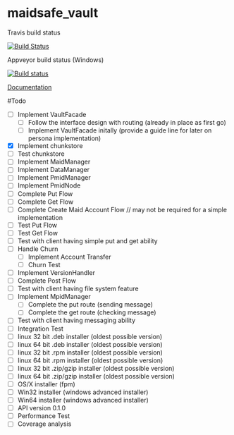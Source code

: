 # maidsafe_vault

Travis build status

[![Build Status](https://travis-ci.org/dirvine/maidsafe_vault.svg?branch=master)](https://travis-ci.org/dirvine/maidsafe_vault)

Appveyor build status (Windows)

[![Build status](https://ci.appveyor.com/api/projects/status/qglf0d3o28mxid6k?svg=true)](https://ci.appveyor.com/project/dirvine/maidsafe-vault-hyyvf)

[Documentation](http://dirvine.github.io/maidsafe_vault/)

#Todo

- [ ] Implement VaultFacade
    - [ ] Follow the interface design with routing (already in place as first go)
    - [ ] Implement VaultFacade initally (provide a guide line for later on persona implementation)
- [x] Implement chunkstore
- [ ] Test chunkstore
- [ ] Implement MaidManager
- [ ] Implement DataManager
- [ ] Implement PmidManager
- [ ] Implement PmidNode
- [ ] Complete Put Flow
- [ ] Complete Get Flow
- [ ] Complete Create Maid Account Flow  // may not be required for a simple implementation
- [ ] Test Put Flow
- [ ] Test Get Flow
- [ ] Test with client having simple put and get ability
- [ ] Handle Churn
    - [ ] Implement Account Transfer
    - [ ] Churn Test
- [ ] Implement VersionHandler
- [ ] Complete Post Flow
- [ ] Test with client having file system feature
- [ ] Implement MpidManager
    - [ ] Complete the put route (sending message)
    - [ ] Complete the get route (checking message)
- [ ] Test with client having messaging ability
- [ ] Integration Test
- [ ] linux 32 bit .deb installer (oldest possible version)
- [ ] linux 64 bit .deb installer (oldest possible version)
- [ ] linux 32 bit .rpm installer (oldest possible version)
- [ ] linux 64 bit .rpm installer (oldest possible version)
- [ ] linux 32 bit .zip/gzip installer (oldest possible version)
- [ ] linux 64 bit .zip/gzip installer (oldest possible version)
- [ ] OS/X installer (fpm)
- [ ] Win32 installer (windows advanced installer)
- [ ] Win64 installer (windows advanced installer)
- [ ] API version 0.1.0
- [ ] Performance Test
- [ ] Coverage analysis
